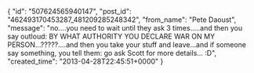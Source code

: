  {
   "id": "507624565940147",
   "post_id": "462493170453287_481209285248342",
   "from_name": "Pete Daoust",
   "message": "no....you need to wait until they ask 3 times.....and then you say outloud: BY WHAT AUTHORITY YOU DECLARE WAR ON MY PERSON...?????....and then you take your stuff and leave...and if someone say something, you tell them: go ask Scott for more details... :D",
   "created_time": "2013-04-28T22:45:51+0000"
 }

